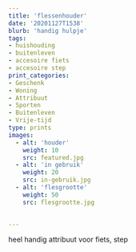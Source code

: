 ```yaml
---
title: 'flessenhouder'
date: '20201127T1538'
blurb: 'handig hulpje'
tags:
- huishouding
- buitenleven
- accesoire fiets
- accesoire step
print_categories:
- Geschenk
- Woning
- Attribuut
- Sporten
- Buitenleven
- Vrije-tijd
type: prints
images:
  - alt: 'houder'
    weight: 10
    src: featured.jpg
  - alt: 'in gebruik'
    weight: 20
    src: in-gebruik.jpg
  - alt: 'flesgrootte'
    weight: 50
    src: flesgrootte.jpg
 

---
```

heel handig attribuut voor fiets, step
